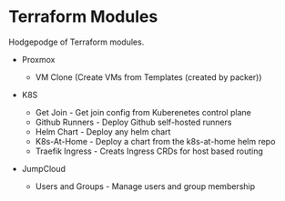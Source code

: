 # Terraform Modules
Hodgepodge of Terraform modules.

* Proxmox
   * VM Clone (Create VMs from Templates (created by packer))

* K8S
    * Get Join        - Get join config from Kuberenetes control plane
    * Github Runners  - Deploy Github self-hosted runners
    * Helm Chart      - Deploy any helm chart
    * K8s-At-Home     - Deploy a chart from the k8s-at-home helm repo
    * Traefik Ingress - Creats Ingress CRDs for host based routing

* JumpCloud
   * Users and Groups - Manage users and group membership
